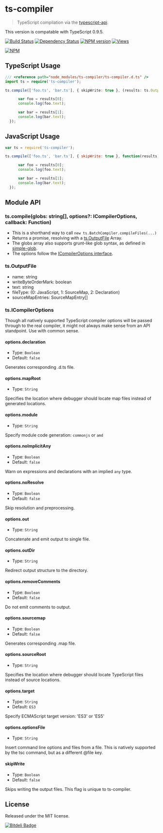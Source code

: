 # ts-compiler

> TypeScript compilation via the [typescript-api][].

This version is compatable with TypeScript 0.9.5.

[![Build Status][]](http://travis-ci.org/jedmao/ts-compiler)
[![Dependency Status][]](https://gemnasium.com/jedmao/ts-compiler)
[![NPM version][]](http://badge.fury.io/js/ts-compiler)
[![Views][]](https://sourcegraph.com/github.com/jedmao/ts-compiler)

[![NPM][]](https://nodei.co/npm/ts-compiler/)


## TypeScript Usage

```ts
/// <reference path="node_modules/ts-compiler/ts-compiler.d.ts" />
import ts = require('ts-compiler');

ts.compile(['foo.ts', 'bar.ts'], { skipWrite: true }, (results: ts.OutputFile[]) => {

      var foo = results[0];
      console.log(foo.text);

      var bar = results[1];
      console.log(bar.text);
  });
```


## JavaScript Usage

```js
var ts = require('ts-compiler');

ts.compile(['foo.ts', 'bar.ts'], { skipWrite: true }, function(results) {

      var foo = results[0];
      console.log(foo.text);

      var bar = results[1];
      console.log(bar.text);
  });
```


## Module API


### ts.compile(globs: string[], options?: ICompilerOptions, callback: Function)

- This is a shorthand way to call `new ts.BatchCompiler.compileFiles(...)`
- Returns a promise, resolving with a [ts.OutputFile](#tsoutputfile) Array.
- The globs array also supports grunt-like glob syntax, as defined in [simple-glob][].
- The options follow the [ICompilerOptions interface](#tsicompileroptions).


### ts.OutputFile

- name: string
- writeByteOrderMark: boolean
- text: string
- fileType: (0: JavaScript, 1: SourceMap, 2: Declaration)
- sourceMapEntries: SourceMapEntry[]


### ts.ICompilerOptions

Though all natively supported TypeScript compiler options will be passed through to the real compiler, it might not always make sense from an API standpoint. Use with common sense.


#### options.declaration
- Type: `Boolean`
- Default: `false`

Generates corresponding .d.ts file.

#### options.mapRoot
- Type: `String`

Specifies the location where debugger should locate map files instead of generated locations.

#### options.module
- Type: `String`

Specify module code generation: `commonjs` or `amd`

#### options.noImplicitAny
- Type: `Boolean`
- Default: `false`

Warn on expressions and declarations with an implied `any` type.

#### options.noResolve
- Type: `Boolean`
- Default: `false`

Skip resolution and preprocessing.

#### options.out
- Type: `String`

Concatenate and emit output to single file.

#### options.outDir
- Type: `String`

Redirect output structure to the directory.

#### options.removeComments
- Type: `Boolean`
- Default: `false`

Do not emit comments to output.

#### options.sourcemap
- Type: `Boolean`
- Default: `false`

Generates corresponding .map file.

#### options.sourceRoot
- Type: `String`

Specifies the location where debugger should locate TypeScript files instead of source locations.

#### options.target
- Type: `String`
- Default: `ES3`

Specify ECMAScript target version: 'ES3' or 'ES5'

#### options.optionsFile
- Type: `String`

Insert command line options and files from a file. This is natively supported by the tsc command, but as a different @file key.

#### skipWrite
- Type: `Boolean`
- Default: `false`

Skips writing the output files. This flag is unique to ts-compiler.


## License

Released under the MIT license.

[![Bitdeli Badge](https://d2weczhvl823v0.cloudfront.net/jedmao/ts-compiler/trend.png)](https://bitdeli.com/free "Bitdeli Badge")


[typescript-api]: https://github.com/jedmao/typescript-api
[Build Status]: https://secure.travis-ci.org/jedmao/ts-compiler.png?branch=master
[Dependency Status]: https://gemnasium.com/jedmao/ts-compiler.png
[NPM version]: https://badge.fury.io/js/ts-compiler.png
[Views]: https://sourcegraph.com/api/repos/github.com/jedmao/ts-compiler/counters/views-24h.png
[NPM]: https://nodei.co/npm/ts-compiler.png?downloads=true
[simple-glob]: https://github.com/jedmao/simple-glob
